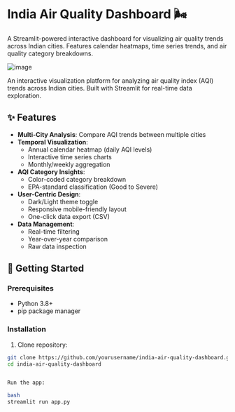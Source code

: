 # India Air Quality Dashboard 🌬️

A Streamlit-powered interactive dashboard for visualizing air quality trends across Indian cities. Features calendar heatmaps, time series trends, and air quality category breakdowns.

![image](https://github.com/user-attachments/assets/d7de1e4a-f3b5-4589-b565-509d6bd84ab0)


An interactive visualization platform for analyzing air quality index (AQI) trends across Indian cities. Built with Streamlit for real-time data exploration.

## ✨ Features

- **Multi-City Analysis**: Compare AQI trends between multiple cities
- **Temporal Visualization**:
  - Annual calendar heatmap (daily AQI levels)
  - Interactive time series charts
  - Monthly/weekly aggregation
- **AQI Category Insights**:
  - Color-coded category breakdown
  - EPA-standard classification (Good to Severe)
- **User-Centric Design**:
  - Dark/Light theme toggle
  - Responsive mobile-friendly layout
  - One-click data export (CSV)
- **Data Management**:
  - Real-time filtering
  - Year-over-year comparison
  - Raw data inspection

## 🚀 Getting Started

### Prerequisites
- Python 3.8+
- pip package manager

### Installation
1. Clone repository:
```bash
git clone https://github.com/yourusername/india-air-quality-dashboard.git
cd india-air-quality-dashboard


Run the app:

bash
streamlit run app.py
